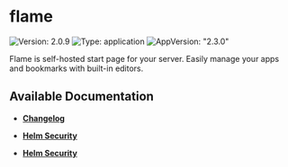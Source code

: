 # flame

![Version: 2.0.9](https://img.shields.io/badge/Version-2.0.9-informational?style=flat-square) ![Type: application](https://img.shields.io/badge/Type-application-informational?style=flat-square) ![AppVersion: "2.3.0"](https://img.shields.io/badge/AppVersion-"2.3.0"-informational?style=flat-square)

Flame is self-hosted start page for your server. Easily manage your apps and bookmarks with built-in editors.

## Available Documentation

- [**Changelog**](CHANGELOG)

- [**Helm Security**](container-security)

- [**Helm Security**](helm-security)


